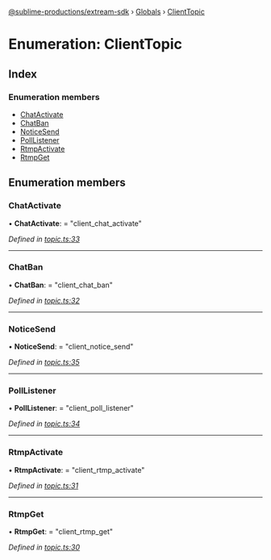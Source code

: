 [@sublime-productions/extream-sdk](../README.md) › [Globals](../globals.md) › [ClientTopic](clienttopic.md)

# Enumeration: ClientTopic

## Index

### Enumeration members

* [ChatActivate](clienttopic.md#chatactivate)
* [ChatBan](clienttopic.md#chatban)
* [NoticeSend](clienttopic.md#noticesend)
* [PollListener](clienttopic.md#polllistener)
* [RtmpActivate](clienttopic.md#rtmpactivate)
* [RtmpGet](clienttopic.md#rtmpget)

## Enumeration members

###  ChatActivate

• **ChatActivate**: = "client_chat_activate"

*Defined in [topic.ts:33](https://github.com/Extream-SaaS/ex-sdk/blob/bb35162/src/topic.ts#L33)*

___

###  ChatBan

• **ChatBan**: = "client_chat_ban"

*Defined in [topic.ts:32](https://github.com/Extream-SaaS/ex-sdk/blob/bb35162/src/topic.ts#L32)*

___

###  NoticeSend

• **NoticeSend**: = "client_notice_send"

*Defined in [topic.ts:35](https://github.com/Extream-SaaS/ex-sdk/blob/bb35162/src/topic.ts#L35)*

___

###  PollListener

• **PollListener**: = "client_poll_listener"

*Defined in [topic.ts:34](https://github.com/Extream-SaaS/ex-sdk/blob/bb35162/src/topic.ts#L34)*

___

###  RtmpActivate

• **RtmpActivate**: = "client_rtmp_activate"

*Defined in [topic.ts:31](https://github.com/Extream-SaaS/ex-sdk/blob/bb35162/src/topic.ts#L31)*

___

###  RtmpGet

• **RtmpGet**: = "client_rtmp_get"

*Defined in [topic.ts:30](https://github.com/Extream-SaaS/ex-sdk/blob/bb35162/src/topic.ts#L30)*
